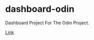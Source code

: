 # dashboard-odin
Dashboard Project For The Odin Project.

[Link](https://skumr20.github.io/dashboard-odin/)